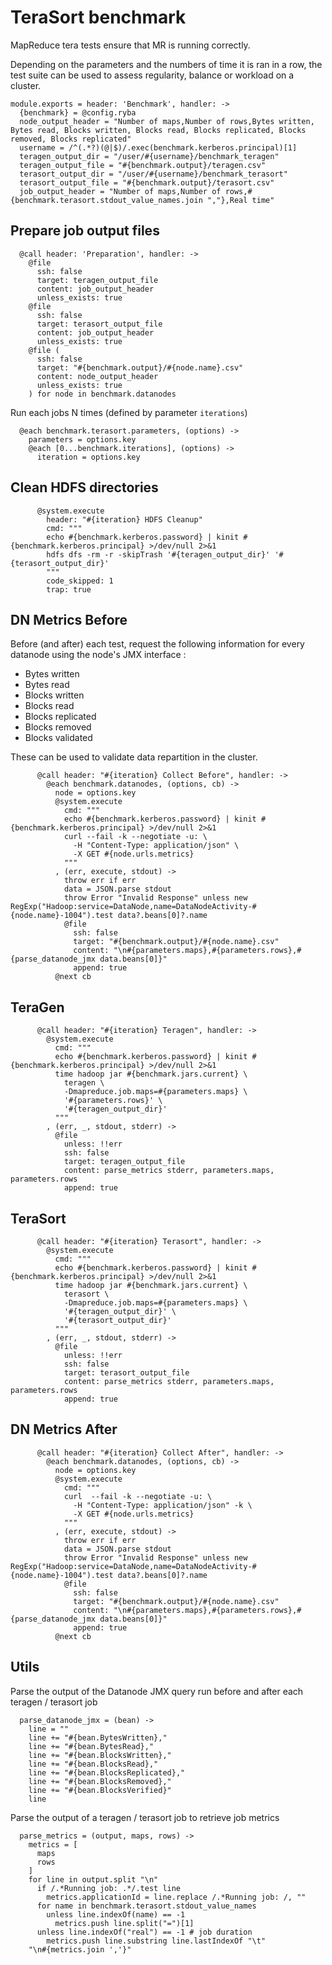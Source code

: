 
# TeraSort benchmark 

MapReduce tera tests ensure that MR is running correctly.

Depending on the parameters and the numbers of time it is ran in a row, the test
suite can be used to assess regularity, balance or workload on a cluster.

    module.exports = header: 'Benchmark', handler: ->
      {benchmark} = @config.ryba
      node_output_header = "Number of maps,Number of rows,Bytes written, Bytes read, Blocks written, Blocks read, Blocks replicated, Blocks removed, Blocks replicated"
      username = /^(.*?)(@|$)/.exec(benchmark.kerberos.principal)[1]
      teragen_output_dir = "/user/#{username}/benchmark_teragen"
      teragen_output_file = "#{benchmark.output}/teragen.csv"
      terasort_output_dir = "/user/#{username}/benchmark_terasort"
      terasort_output_file = "#{benchmark.output}/terasort.csv"
      job_output_header = "Number of maps,Number of rows,#{benchmark.terasort.stdout_value_names.join ","},Real time"

## Prepare job output files

      @call header: 'Preparation', handler: ->
        @file
          ssh: false
          target: teragen_output_file
          content: job_output_header
          unless_exists: true
        @file
          ssh: false
          target: terasort_output_file
          content: job_output_header
          unless_exists: true
        @file (
          ssh: false
          target: "#{benchmark.output}/#{node.name}.csv"
          content: node_output_header
          unless_exists: true
        ) for node in benchmark.datanodes

Run each jobs N times (defined by parameter `iterations`)

      @each benchmark.terasort.parameters, (options) ->
        parameters = options.key
        @each [0...benchmark.iterations], (options) ->
          iteration = options.key

## Clean HDFS directories 

          @system.execute
            header: "#{iteration} HDFS Cleanup"
            cmd: """
            echo #{benchmark.kerberos.password} | kinit #{benchmark.kerberos.principal} >/dev/null 2>&1
            hdfs dfs -rm -r -skipTrash '#{teragen_output_dir}' '#{terasort_output_dir}'
            """
            code_skipped: 1
            trap: true

## DN Metrics Before 

Before (and after) each test, request the following information for every 
datanode using the node's JMX interface :

* Bytes written 
* Bytes read 
* Blocks written 
* Blocks read 
* Blocks replicated 
* Blocks removed  
* Blocks validated 

These can be used to validate data repartition in the cluster.

          @call header: "#{iteration} Collect Before", handler: ->
            @each benchmark.datanodes, (options, cb) ->
              node = options.key
              @system.execute
                cmd: """
                echo #{benchmark.kerberos.password} | kinit #{benchmark.kerberos.principal} >/dev/null 2>&1
                curl --fail -k --negotiate -u: \
                  -H "Content-Type: application/json" \
                  -X GET #{node.urls.metrics}
                """
              , (err, execute, stdout) ->
                throw err if err
                data = JSON.parse stdout
                throw Error "Invalid Response" unless new RegExp("Hadoop:service=DataNode,name=DataNodeActivity-#{node.name}-1004").test data?.beans[0]?.name
                @file
                  ssh: false
                  target: "#{benchmark.output}/#{node.name}.csv"
                  content: "\n#{parameters.maps},#{parameters.rows},#{parse_datanode_jmx data.beans[0]}"
                  append: true
              @next cb

## TeraGen 

          @call header: "#{iteration} Teragen", handler: ->
            @system.execute
              cmd: """
              echo #{benchmark.kerberos.password} | kinit #{benchmark.kerberos.principal} >/dev/null 2>&1
              time hadoop jar #{benchmark.jars.current} \
                teragen \
                -Dmapreduce.job.maps=#{parameters.maps} \
                '#{parameters.rows}' \
                '#{teragen_output_dir}'
              """
            , (err, _, stdout, stderr) ->
              @file
                unless: !!err
                ssh: false
                target: teragen_output_file
                content: parse_metrics stderr, parameters.maps, parameters.rows
                append: true

## TeraSort

          @call header: "#{iteration} Terasort", handler: ->
            @system.execute
              cmd: """
              echo #{benchmark.kerberos.password} | kinit #{benchmark.kerberos.principal} >/dev/null 2>&1
              time hadoop jar #{benchmark.jars.current} \
                terasort \
                -Dmapreduce.job.maps=#{parameters.maps} \
                '#{teragen_output_dir}' \
                '#{terasort_output_dir}'
              """
            , (err, _, stdout, stderr) ->
              @file
                unless: !!err
                ssh: false
                target: terasort_output_file
                content: parse_metrics stderr, parameters.maps, parameters.rows
                append: true

## DN Metrics After

          @call header: "#{iteration} Collect After", handler: ->
            @each benchmark.datanodes, (options, cb) ->
              node = options.key
              @system.execute
                cmd: """
                curl  --fail -k --negotiate -u: \
                  -H "Content-Type: application/json" -k \
                  -X GET #{node.urls.metrics}
                """
              , (err, execute, stdout) ->
                throw err if err
                data = JSON.parse stdout
                throw Error "Invalid Response" unless new RegExp("Hadoop:service=DataNode,name=DataNodeActivity-#{node.name}-1004").test data?.beans[0]?.name
                @file
                  ssh: false
                  target: "#{benchmark.output}/#{node.name}.csv"
                  content: "\n#{parameters.maps},#{parameters.rows},#{parse_datanode_jmx data.beans[0]}"
                  append: true
              @next cb

## Utils 

Parse the output of the Datanode JMX query run before and after each teragen /
terasort job

      parse_datanode_jmx = (bean) ->
        line = ""
        line += "#{bean.BytesWritten},"
        line += "#{bean.BytesRead},"
        line += "#{bean.BlocksWritten},"
        line += "#{bean.BlocksRead},"
        line += "#{bean.BlocksReplicated},"
        line += "#{bean.BlocksRemoved},"
        line += "#{bean.BlocksVerified}"
        line

Parse the output of a teragen / terasort job to retrieve job metrics

      parse_metrics = (output, maps, rows) ->
        metrics = [
          maps
          rows
        ]
        for line in output.split "\n"
          if /.*Running job: .*/.test line
            metrics.applicationId = line.replace /.*Running job: /, ""
          for name in benchmark.terasort.stdout_value_names
            unless line.indexOf(name) == -1
              metrics.push line.split("=")[1]
          unless line.indexOf("real") == -1 # job duration
            metrics.push line.substring line.lastIndexOf "\t"
        "\n#{metrics.join ','}"
